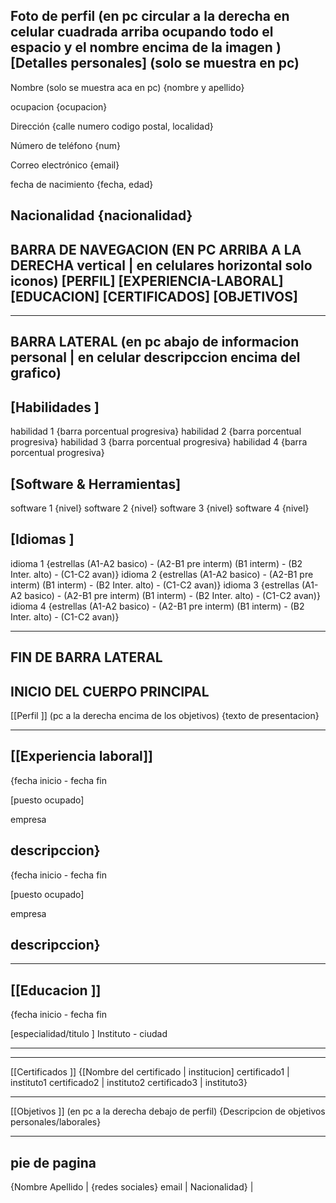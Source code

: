 Foto de perfil (en pc circular a la derecha en celular cuadrada arriba ocupando todo el espacio y el nombre encima de la imagen )
[Detalles personales] (solo se muestra en pc)
---------------------------

Nombre (solo se muestra aca en pc)
{nombre y apellido}

ocupacion
{ocupacion}

Dirección
{calle numero
codigo postal, localidad}

Número de teléfono
{num}

Correo electrónico
{email}

fecha de nacimiento
{fecha, edad}

Nacionalidad
{nacionalidad}
----------------------------------------------------------------------
BARRA DE NAVEGACION (EN PC ARRIBA A LA DERECHA vertical | en celulares horizontal solo iconos)
[PERFIL] [EXPERIENCIA-LABORAL] [EDUCACION] [CERTIFICADOS] [OBJETIVOS]
----------------------------------------------------------------------

----------------------------------------------------------------------
BARRA LATERAL (en pc abajo de informacion personal | en celular descripccion encima del grafico)
----------------------------------------------------------------------
[Habilidades ]
---------------------------
habilidad 1 {barra porcentual progresiva}
habilidad 2 {barra porcentual progresiva}
habilidad 3 {barra porcentual progresiva}
habilidad 4 {barra porcentual progresiva}

[Software & Herramientas]
---------------------------
software 1 {nivel}
software 2 {nivel}
software 3 {nivel}
software 4 {nivel}

[Idiomas ]
---------------------------
idioma 1 {estrellas (A1-A2 basico) - (A2-B1  pre interm) (B1 interm) - (B2 Inter. alto) - (C1-C2 avan)}
idioma 2 {estrellas (A1-A2 basico) - (A2-B1  pre interm) (B1 interm) - (B2 Inter. alto) - (C1-C2 avan)}
idioma 3 {estrellas (A1-A2 basico) - (A2-B1  pre interm) (B1 interm) - (B2 Inter. alto) - (C1-C2 avan)}
idioma 4 {estrellas (A1-A2 basico) - (A2-B1  pre interm) (B1 interm) - (B2 Inter. alto) - (C1-C2 avan)}



-------------------------------------------------------------------------------------------------------
FIN DE BARRA LATERAL
-------------------------------------------------------------------------------------------------------
INICIO DEL CUERPO PRINCIPAL
-------------------------------------------------------------------------------------------------------
[[Perfil ]] (pc a la derecha encima de los objetivos)
{texto de presentacion}

-----------------------------------

[[Experiencia laboral]]
---------------------------
{fecha inicio - fecha fin

[puesto ocupado]

empresa
 
descripccion}
---------------------------
{fecha inicio - fecha fin

[puesto ocupado]

empresa
 
descripccion}
---------------------------

-----------------------------------

[[Educacion ]]
---------------------------
{fecha inicio - fecha fin

[especialidad/titulo ]
Instituto - ciudad


 

---------------------------

----------------------------------

[[Certificados ]]
{[Nombre del certificado     |   institucion]
certificado1                 |  instituto1
certificado2                 |  instituto2
certificado3                 |  instituto3}

----------------------------------

[[Objetivos ]] (en pc a la derecha debajo de perfil)
{Descripcion de objetivos personales/laborales}


----------------------------------------------------------------------------------------
pie de pagina
----------------------------------------------------------------------------------------
{Nombre Apellido                    |           {redes sociales}
email                               |
Nacionalidad}                       | 